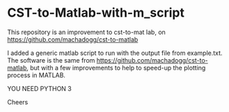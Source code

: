 # CST-to-Matlab-with-m_script

This repository is an improvement to cst-to-mat lab, on https://github.com/machadogg/cst-to-matlab

I added a generic matlab script to run with the output file from example.txt. The software is the same
from https://github.com/machadogg/cst-to-matlab, but with a few improvements to help to speed-up the plotting process in MATLAB.

YOU NEED PYTHON 3

Cheers
